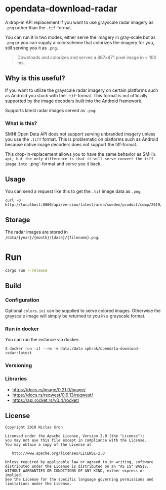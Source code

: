 # opendata-download-radar
A drop-in API replacement if you want to use grayscale radar imagery as
`.png` rather than the `.tif`-format.

You can run it in two modes, either serve the imagery in gray-scale
but as `.png` or you can supply a colorscheme that colorizes the
imagery for you, still serving you it as `.png`.

> Downloads and colorizes and serves a 887x471 pixel image in < 100 ms.

## Why is this useful?
If you want to utilize the grayscale radar imagery on certain
platforms such as Android you stuck with the `.tif`-format.
This format is not officially supported by the image decoders
built into the Android framework.

Supports latest radar images served as `.png`.

### What is this?
SMHI Open Data API does not support serving unbranded imagery unless
you use the `.tiff` format. This is problematic on platforms
such as Android because native image decoders does not support
the tiff-format.

This drop-in-replacement allows you to have the same behavior as SMHI`s api,
but the only difference is that it will serve convert the tiff image into
`.png`-format and serve you it back.

## Usage
You can send a request like this to get the `.tif` image data as `.png`.
```
curl -O http://localhost:8000/api/version/latest/area/sweden/product/comp/2019/04/03/radar_1904030005
```

## Storage
The radar images are stored in `/data/{year}/{month}/{date}/{filename}.png`.

# Run
```sh
cargo run --release
```


## Build

### Configuration
Optional `colors.ini` can be supplied to serve colored images.
Otherwise the grayscale image will simply be returned to you
in a grayscale format.

### Run in docker
You can run the instance via docker:
```
$ docker run -it --rm -v data:/data sphrak/opendata-download-radar:latest
```

### Versioning

### Libraries
* https://docs.rs/image/0.21.0/image/
* https://docs.rs/reqwest/0.9.13/reqwest/
* https://api.rocket.rs/v0.4/rocket/

## License

	Copyright 2019 Niclas Kron

	Licensed under the Apache License, Version 2.0 (the "License");
	you may not use this file except in compliance with the License.
	You may obtain a copy of the License at

	   http://www.apache.org/licenses/LICENSE-2.0

	Unless required by applicable law or agreed to in writing, software
	distributed under the License is distributed on an "AS IS" BASIS,
	WITHOUT WARRANTIES OR CONDITIONS OF ANY KIND, either express or implied.
	See the License for the specific language governing permissions and
	limitations under the License.